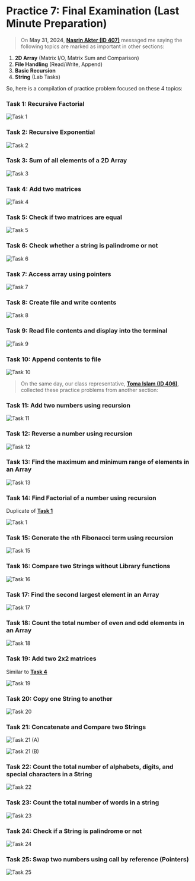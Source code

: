 # Practice 7: Final Examination (Last Minute Preparation)

> On **May 31, 2024**, [**Nasrin Akter (ID 407)**][1] messaged me saying the following topics are marked as important in other sections:

1. **2D Array** (Matrix I/O, Matrix Sum and Comparison)
2. **File Handling** (Read/Write, Append)
3. **Basic Recursion**
4. **String** (Lab Tasks)

So, here is a compilation of practice problem focused on these 4 topics:

### Task 1: Recursive Factorial

![Task 1](./preview-01.png)

### Task 2: Recursive Exponential

![Task 2](./preview-02.png)

### Task 3: Sum of all elements of a 2D Array

![Task 3](./preview-03.png)

### Task 4: Add two matrices

![Task 4](./preview-04.png)

### Task 5: Check if two matrices are equal

![Task 5](./preview-05.png)

### Task 6: Check whether a string is palindrome or not

![Task 6](./preview-06.png)

### Task 7: Access array using pointers

![Task 7](./preview-07.png)

### Task 8: Create file and write contents

![Task 8](./preview-08.png)

### Task 9: Read file contents and display into the terminal

![Task 9](./preview-09.png)

### Task 10: Append contents to file

![Task 10](./preview-10.png)

> On the same day, our class representative, [**Toma Islam (ID 406)**][0], collected these practice problems from another section:

### Task 11: Add two numbers using recursion

![Task 11](./preview-11.png)

### Task 12: Reverse a number using recursion

![Task 12](./preview-12.png)

### Task 13: Find the maximum and minimum range of elements in an Array

![Task 13](./preview-13.png)

### Task 14: Find Factorial of a number using recursion

Duplicate of [**Task 1**](#task-1-recursive-factorial)

![Task 1](./preview-01.png)

### Task 15: Generate the `n`th Fibonacci term using recursion

![Task 15](./preview-15.png)

### Task 16: Compare two Strings without Library functions

![Task 16](./preview-16.png)

### Task 17: Find the second largest element in an Array

![Task 17](./preview-17.png)

### Task 18: Count the total number of even and odd elements in an Array

![Task 18](./preview-18.png)

### Task 19: Add two 2x2 matrices

Similar to [**Task 4**](#task-4-add-two-matrices)

![Task 19](./preview-19.png)

### Task 20: Copy one String to another

![Task 20](./preview-20.png)

### Task 21: Concatenate and Compare two Strings

![Task 21 (A)](./preview-21A.png)

![Task 21 (B)](./preview-21B.png)

### Task 22: Count the total number of alphabets, digits, and special characters in a String

![Task 22](./preview-22.png)

### Task 23: Count the total number of words in a string

![Task 23](./preview-23.png)

### Task 24: Check if a String is palindrome or not

![Task 24](./preview-24.png)

### Task 25: Swap two numbers using call by reference (Pointers)

![Task 25](./preview-25.png)

[0]: https://www.facebook.com/tomaislam.tomaislam.7161
[1]: https://www.facebook.com/profile.php?id=100083296789987

